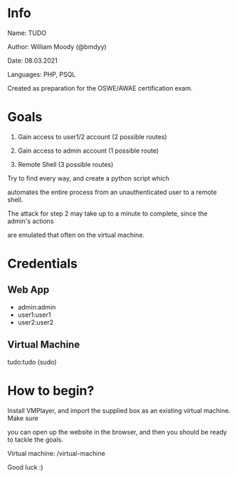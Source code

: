 # Info
Name: TUDO

Author: William Moody (@bmdyy)

Date: 08.03.2021

Languages: PHP, PSQL

Created as preparation for the OSWE/AWAE certification exam.

# Goals
1. Gain access to user1/2 account (2 possible routes)

2. Gain access to admin account (1 possible route)

3. Remote Shell (3 possible routes)


Try to find every way, and create a python script which

automates the entire process from an unauthenticated user to a remote shell.


The attack for step 2 may take up to a minute to complete, since the admin's actions

are emulated that often on the virtual machine.

# Credentials
## Web App
* admin:admin
* user1:user1
* user2:user2

## Virtual Machine
tudo:tudo (sudo)

# How to begin?
Install VMPlayer, and import the supplied box as an existing virtual machine. Make sure

you can open up the website in the browser, and then you should be ready to tackle the goals.

Virtual machine: /virtual-machine


Good luck :)
